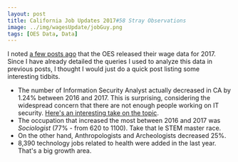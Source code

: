 ```yaml
---
layout: post
title: California Job Updates 2017#58 Stray Observations
image: ../img/wagesUpdate/jobGuy.png
tags: [OES Data, Data]
---
```


I noted [a few posts ago](https://andyspecht.github.io/2017-07-30-Tech-Salary-Update-2017/) that the OES released their wage data for 2017. Since I have already detailed the queries I used to analyze this data in previous posts, I thought I would just do a quick post listing some interesting tidbits.

* The number of Information Security Analyst actually decreased in CA by 1.24% between 2016 and 2017. This is surprising, considering the widespread concern that there are not enough people working on IT security. [Here's an interesting take on the topic](http://www.darkreading.com/threat-intelligence/cybersecuritys-ceiling-/d/d-id/1329600?piddl_msgid=329049#msg_329049).
* The occupation that increased the most between 2016 and 2017 was _Sociologist_ (77% - from 620 to 1100). Take that le STEM master race.
* On the other hand, Anthropologists and Archeologists decreased 25%.
* 8,390 technology jobs related to health were added in the last year. That's a big growth area.

